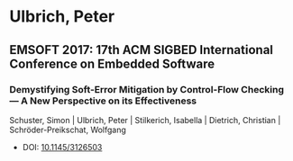 # Ulbrich, Peter

## EMSOFT 2017: 17th ACM SIGBED International Conference on Embedded Software

### Demystifying Soft-Error Mitigation by Control-Flow Checking — A New Perspective on its Effectiveness
Schuster, Simon | Ulbrich, Peter | Stilkerich, Isabella | Dietrich, Christian | Schröder-Preikschat, Wolfgang
* DOI: [10.1145/3126503](https://doi.org/10.1145/3126503)

